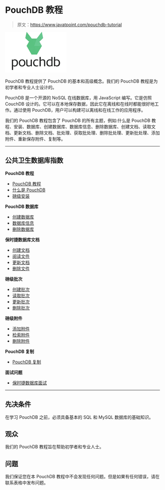 # PouchDB 教程

> 原文：<https://www.javatpoint.com/pouchdb-tutorial>

![PouchDB Tutorial](img/436c76cfadb8b66ec81b5aa6a79a6fe9.png)

PouchDB 教程提供了 PouchDB 的基本和高级概念。我们的 PouchDB 教程是为初学者和专业人士设计的。

PouchDB 是一个开源的 NoSQL 在线数据库，用 JavaScript 编写。它是仿照 CouchDB 设计的。它可以在本地保存数据，因此它在离线和在线时都能很好地工作。通过使用 PouchDB，用户可以构建可以离线和在线工作的应用程序。

我们的 PouchDB 教程包含了 PouchDB 的所有主题，例如:什么是 PouchDB 教程、安装、数据库、创建数据库、数据库信息、删除数据库、创建文档、读取文档、更新文档、删除文档、批处理、获取批处理、删除批处理、更新批处理、添加附件、重新保存附件、复制等。

* * *

## 公共卫生数据库指数

**PouchDB 教程**

*   [PouchDB 教程](pouchdb-tutorial)
*   [什么是 PouchDB](what-is-pouchdb)
*   [磅级安装](pouchdb-installation)

**PouchDB 数据库**

*   [创建数据库](pouchdb-create-database)
*   [数据库信息](pouchdb-database-info)
*   [删除数据库](pouchdb-delete-database)

**保时捷数据库文档**

*   [创建文档](pouchdb-create-document)
*   [阅读文件](pouchdb-read-document)
*   [更新文档](pouchdb-update-document)
*   [删除文件](pouchdb-delete-document)

**磅级批次**

*   [创建批次](pouchdb-create-batch)
*   [读取批次](pouchdb-read-batch)
*   [更新批次](pouchdb-update-batch)
*   [删除批次](pouchdb-delete-batch)

**磅级附件**

*   [添加附件](pouchdb-add-attachment)
*   [检索附件](pouchdb-retrieve-attachment)
*   [删除附件](pouchdb-delete-attachment)

**PouchDB 复制**

*   [PouchDB 复制](pouchdb-replication)

**面试问题**

*   [保时捷数据库面试](pouchdb-interview-questions)

* * *

## 先决条件

在学习 PouchDB 之前，必须具备基本的 SQL 和 MySQL 数据库的基础知识。

## 观众

我们的 PouchDB 教程旨在帮助初学者和专业人士。

## 问题

我们保证您在本 PouchDB 教程中不会发现任何问题。但是如果有任何错误，请在联系表格中发布问题。